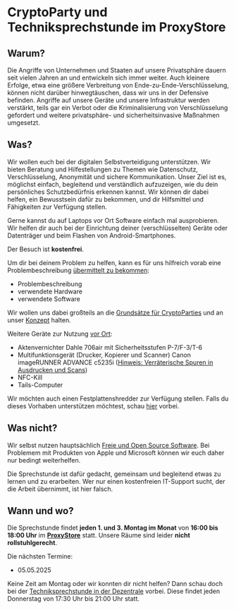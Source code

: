 # CryptoParty und Techniksprechstunde im ProxyStore

## Warum?

Die Angriffe von Unternehmen und Staaten auf unsere Privatsphäre dauern seit vielen Jahren an und entwickeln sich immer weiter. Auch kleinere Erfolge, etwa eine größere Verbreitung von Ende-zu-Ende-Verschlüsselung, können nicht darüber hinwegtäuschen, dass wir uns in der Defensive befinden. Angriffe auf unsere Geräte und unsere Infrastruktur werden verstärkt, teils gar ein Verbot oder die Kriminalisierung von Verschlüsselung gefordert und weitere privatsphäre- und sicherheitsinvasive Maßnahmen umgesetzt.

## Was?

Wir wollen euch bei der digitalen Selbstverteidigung unterstützen. Wir bieten Beratung und Hilfestellungen zu Themen wie Datenschutz, Verschlüsselung, Anonymität und sichere Kommunikation. Unser Ziel ist es, möglichst einfach, begleitend und verständlich aufzuzeigen, wie du dein persönliches Schutzbedürfnis erkennen kannst. Wir können dir dabei helfen, ein Bewusstsein dafür zu bekommen, und dir Hilfsmittel und Fähigkeiten zur Verfügung stellen.

Gerne kannst du auf Laptops vor Ort Software einfach mal ausprobieren. Wir helfen dir auch bei der Einrichtung deiner (verschlüsselten) Geräte oder Datenträger und beim Flashen von Android-Smartphones.

Der Besuch ist **kostenfrei**.

Um dir bei deinem Problem zu helfen, kann es für uns hilfreich vorab eine Problembeschreibung [übermittelt zu bekommen](contact.html):

* Problembeschreibung
* verwendete Hardware
* verwendete Software

Wir wollen uns dabei großteils an die [Grundsätze für CryptoParties](https://www.cryptoparty.in/guiding_principles) und an unser [Konzept](https://dys2p.com/konzept.html) halten.

Weitere Geräte zur Nutzung [vor Ort](index.html):

* Aktenvernichter Dahle 706air mit Sicherheitsstufen P-7/F-3/T-6
* Multifunktionsgerät (Drucker, Kopierer und Scanner) Canon imageRUNNER ADVANCE c5235i ([Hinweis: Verräterische Spuren in Ausdrucken und Scans](https://dys2p.com/de/2022-09-print-scan-traces.html))
* NFC-Kill
* Tails-Computer

Wir möchten auch einen Festplattenshredder zur Verfügung stellen. Falls du dieses Vorhaben unterstützen möchtest, schau [hier](https://dys2p.com/de/support.html) vorbei.

## Was nicht?

Wir selbst nutzen hauptsächlich [Freie und Open Source Software](https://de.wikipedia.org/wiki/Free/Libre_Open_Source_Software). Bei Problemem mit Produkten von Apple und Microsoft können wir euch daher nur bedingt weiterhelfen.

Die Sprechstunde ist dafür gedacht, gemeinsam und begleitend etwas zu lernen und zu erarbeiten. Wer nur einen kostenfreien IT-Support sucht, der die Arbeit übernimmt, ist hier falsch.

## Wann und wo?

Die Sprechstunde findet **jeden 1. und 3. Montag im Monat** von **16:00 bis 18:00 Uhr** im **[ProxyStore](https://proxysto.re/de/)** statt. Unsere Räume sind leider **nicht rollstuhlgerecht**.

Die nächsten Termine:

* 05.05.2025

Keine Zeit am Montag oder wir konnten dir nicht helfen? Dann schau doch bei der [Techniksprechstunde in der Dezentrale](https://dezentrale.space/events/techniksprechstunde/) vorbei. Diese findet jeden Donnerstag von 17:30 Uhr bis 21:00 Uhr statt.

<!--
## Empfehlungen
### Links

### Bücher

### Filme
-->
